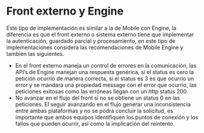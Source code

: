 # Front externo y Engine

Este tipo de implementación es similar a la de Mobile con Engine,  la diferencia es que el front externo o sistema externo tiene que implementar la autenticación, guardado parcial y procesamiento, en este tipo de implementaciones considera las recomendaciones de Mobile Engine y también las siguientes.

* En el front externo maneja un control de errores en la comunicación, las API’s de Engine manejan una respuesta genérica, si el status es cero la petición ocurrio de manera correcta, si el status es 3 es que ocurrio un error y se mandara una propiedad message con el error que ocurrio, las peticiones exitosas como las erróneas llegan con un http status 200.
* No avanzar en el flujo del front si no se obtiene un status 0 en las peticiones. El seguir avanzando en el flujo generar una inconsistencia entre ambas plataformas y no se podrá concluir la solicitud, es importante que ambos equipos identifiquen los puntos de conexión y los fallos que pueden ocurrir, asi como la implicación del reintento.

